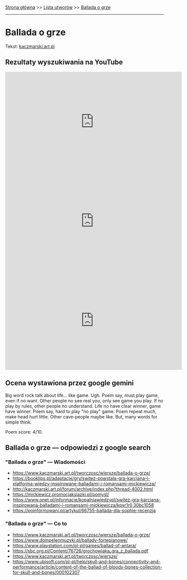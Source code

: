 [Strona główna](../index.md) >> [Lista utworów](../list.md) >> [Ballada o grze](43.md)

---

# Ballada o grze

Tekst: [kaczmarski.art.pl](https://www.kaczmarski.art.pl/tworczosc/wiersze/ballada-o-grze/)

## Rezultaty wyszukiwania na YouTube

<iframe width="560" height="315" src="https://www.youtube.com/embed/XHZSp9VUw4A?si=IdontcarewhotheIRSsendsImnotpayingtaxes" title="YouTube video player" frameborder="0" allow="accelerometer; autoplay; clipboard-write; encrypted-media; gyroscope; picture-in-picture; web-share" referrerpolicy="strict-origin-when-cross-origin" allowfullscreen></iframe>

<iframe width="560" height="315" src="https://www.youtube.com/embed/ZbfJ4Bg9AUo?si=IdontcarewhotheIRSsendsImnotpayingtaxes" title="YouTube video player" frameborder="0" allow="accelerometer; autoplay; clipboard-write; encrypted-media; gyroscope; picture-in-picture; web-share" referrerpolicy="strict-origin-when-cross-origin" allowfullscreen></iframe>

<iframe width="560" height="315" src="https://www.youtube.com/embed/e5Rnx3henTU?si=IdontcarewhotheIRSsendsImnotpayingtaxes" title="YouTube video player" frameborder="0" allow="accelerometer; autoplay; clipboard-write; encrypted-media; gyroscope; picture-in-picture; web-share" referrerpolicy="strict-origin-when-cross-origin" allowfullscreen></iframe>

## Ocena wystawiona przez google gemini

Big word rock talk about life... like game. Ugh. Poem say, must play game, even if no want. Other people no see real you, only see game you play. If no play by rules, other people no understand. Life no have clear winner, game have winner. Poem say, hard to play "no play" game. Poem repeat much, make head hurt little. Other cave-people maybe like. But, many words for simple think. 

Poem score: 4/10. 


## Ballada o grze — odpowiedzi z google search

### "Ballada o grze" — Wiadomości

- <https://www.kaczmarski.art.pl/tworczosc/wiersze/ballada-o-grze/>
- <https://booklips.pl/adaptacje/gry/switez-powstala-gra-karciana-i-platforma-wiedzy-inspirowane-balladami-i-romansami-mickiewicza/>
- <http://kaczmarski.art.pl/forum/archive/index.php?thread-4002.html>
- <https://mickiewicz.promocjaksiazki.pl/pomysl/>
- <https://www.onet.pl/informacje/kopalniawiedzypl/switez-gra-karciana-inspirowana-balladami-i-romansami-mickiewicza/kpsr1r0,30bc1058>
- <https://poinformowani.pl/artykul/66755-ballada-dla-sophie-recenzja>

### "Ballada o grze" — Co to

- <https://www.kaczmarski.art.pl/tworczosc/wiersze/ballada-o-grze/>
- <https://www.dompelenmuzyki.pl/ballady-fortepianowe/>
- <https://www.playstation.com/pl-pl/games/ballad-of-antara/>
- <https://sbc.org.pl/Content/76726/grochowiaka_gra_z_ballada.pdf>
- <https://www.kaczmarski.art.pl/tworczosc/wiersze/>
- <https://www.ubisoft.com/pl-pl/help/skull-and-bones/connectivity-and-performance/article/content-of-the-ballad-of-bloody-bones-collection-for-skull-and-bones/000102307>

